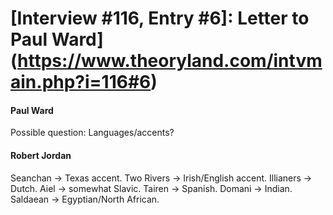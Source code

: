 # [Interview #116, Entry #6]: Letter to Paul Ward](https://www.theoryland.com/intvmain.php?i=116#6)

#### Paul Ward

Possible question: Languages/accents?

#### Robert Jordan

Seanchan -> Texas accent. Two Rivers -> Irish/English accent. Illianers -> Dutch. Aiel -> somewhat Slavic. Tairen -> Spanish. Domani -> Indian. Saldaean -> Egyptian/North African.

